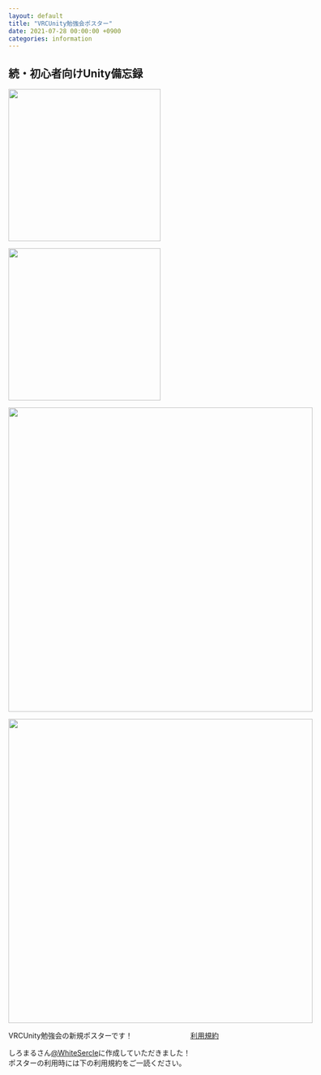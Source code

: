 ```yaml
---
layout: default
title: "VRCUnity勉強会ポスター"
date: 2021-07-28 00:00:00 +0900
categories: information
---
```

## 続・初心者向けUnity備忘録

<div style="float:left">
<a href="https://drive.google.com/drive/folders/1epQhPkuynXRsakyG4RSIFT2R-b42S6nP?usp=sharing"><img src="/assets/images/V_WH.png" width="300px"></a>

<a href="https://drive.google.com/drive/folders/1epQhPkuynXRsakyG4RSIFT2R-b42S6nP?usp=sharing"><img src="/assets/images/V_BK.png" width="300px"></a>

<a href="https://drive.google.com/drive/folders/1epQhPkuynXRsakyG4RSIFT2R-b42S6nP?usp=sharing"><img src="/assets/images/WH4-3.png" width="600px"></a>

<a href="https://drive.google.com/drive/folders/1epQhPkuynXRsakyG4RSIFT2R-b42S6nP?usp=sharing"><img src="/assets/images/BK4-3.png" width="600px"></a>


<div style="float:left">VRCUnity勉強会の新規ポスターです！<br>

しろまるさん[@WhiteSercle](https://twitter.com/WhiteSercle)に作成していただきました！<br>ポスターの利用時には下の利用規約をご一読ください。</div>[利用規約](https://drive.google.com/file/d/1lMv_3aG_uNS2Q8BjGyEJhmKgRds8ITJB/view?usp=sharing)
<div style="clear:both;"></div>